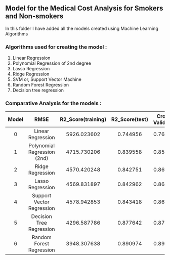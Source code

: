 ## Model for the Medical Cost Analysis for Smokers and Non-smokers
In this folder I have added all the models created using Machine Learning Algorithms

### Algorithms used for creating the model :
1. Linear Regression
2. Polynomial Regression of 2nd degree
3. Lasso Regression
4. Ridge Regression
5. SVM or, Support Vector Machine
6. Random Forest Regression
7. Decision tree regression

### Comparative Analysis for the models :
|Model |RMSE |	R2_Score(training) | 	R2_Score(test)|	Cross-Validation |
| :---: |:---: |:---: |:---: |:---: |
|0	|Linear Regression |	5926.023602 |	0.744956 |	0.767264 |	0.744501|
|1	|Polynomial Regression (2nd) |	4715.730206 |	0.839558   |	0.852621 |	0.762601 |
|2	|Ridge Regression | 	4570.420248 |	0.842751 |	0.861564 | 	0.836429 |
|3	|Lasso Regression |	4569.831897 |	0.842962 |	0.861600 |	0.836296 |
|4	|Support Vector Regression |	4578.942853 | 	0.843418 |	0.861047 |	0.841532 |
|5	|Decision Tree Regression |	4296.587786 |	0.877642 |	0.877656 |	0.852478 |
|6	|Random Forest Regression |	3948.307638 |	0.890974 |	0.896686 |	0.858778 |

